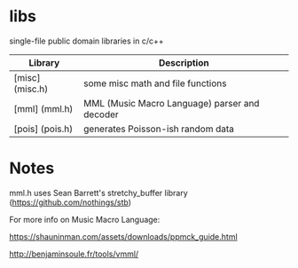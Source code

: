 # libs
single-file public domain libraries in c/c++

Library                               | Description
--------------------------------------| -----------
[misc]  (misc.h)              | some misc math and file functions
[mml]   (mml.h)               | MML (Music Macro Language) parser and decoder
[pois]  (pois.h)              | generates Poisson-ish random data


# Notes
mml.h uses Sean Barrett's stretchy_buffer library
(https://github.com/nothings/stb)

For more info on Music Macro Language:

https://shauninman.com/assets/downloads/ppmck_guide.html

http://benjaminsoule.fr/tools/vmml/
